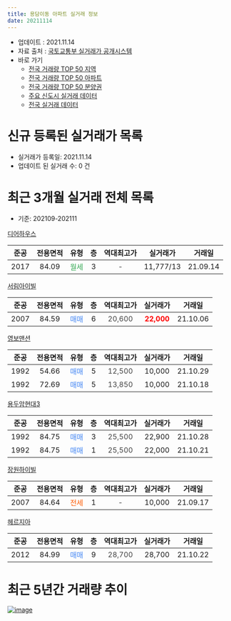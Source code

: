 ```yaml
---
title: 용담이동 아파트 실거래 정보
date: 20211114
---
```


* 업데이트 : 2021.11.14
* 자료 출처 : [국토교통부 실거래가 공개시스템](http://rt.molit.go.kr)
* 바로 가기
    * [전국 거래량 TOP 50 지역](https://apt-info.github.io/apt-trade-info/tr)
    * [전국 거래량 TOP 50 아파트](https://apt-info.github.io/apt-trade-info/ta)
    * [전국 거래량 TOP 50 분양권](https://apt-info.github.io/apt-trade-info/tb)
    * [주요 신도시 실거래 데이터](https://apt-info.github.io/apt-trade-info/newtown)
    * [전국 실거래 데이터](https://apt-info.github.io/apt-trade-info/all)



<script async src="https://pagead2.googlesyndication.com/pagead/js/adsbygoogle.js"></script>
<!-- 기본광고 -->
<ins class="adsbygoogle"
     style="display:block"
     data-ad-client="ca-pub-1142216861245946"
     data-ad-slot="4805727019"
     data-ad-format="auto"
     data-full-width-responsive="true"></ins>
<script>
     (adsbygoogle = window.adsbygoogle || []).push({});
</script>


# 신규 등록된 실거래가 목록

* 실거래가 등록일: 2021.11.14
* 업데이트 된 실거래 수: 0 건




<script async src="https://pagead2.googlesyndication.com/pagead/js/adsbygoogle.js"></script>
<!-- 기본광고 -->
<ins class="adsbygoogle"
     style="display:block"
     data-ad-client="ca-pub-1142216861245946"
     data-ad-slot="4805727019"
     data-ad-format="auto"
     data-full-width-responsive="true"></ins>
<script>
     (adsbygoogle = window.adsbygoogle || []).push({});
</script>


# 최근 3개월 실거래 전체 목록
* 기준: 202109-202111


[디어하우스](https://search.naver.com/search.naver?query=%EB%94%94%EC%96%B4%ED%95%98%EC%9A%B0%EC%8A%A4)

|준공|전용면적|유형|층|역대최고가|실거래가|거래일|
|:---:|:---:|:---:|:---:|:---:|:---:|:---:|
|2017|84.09|<span style="color:#34A853">월세</span>|3|<span style="color:#444444">-</span>|11,777/13|21.09.14|

[서림아이빌](https://search.naver.com/search.naver?query=%EC%84%9C%EB%A6%BC%EC%95%84%EC%9D%B4%EB%B9%8C)

|준공|전용면적|유형|층|역대최고가|실거래가|거래일|
|:---:|:---:|:---:|:---:|:---:|:---:|:---:|
|2007|84.59|<span style="color:#4285F3">매매</span>|6|<span style="color:#444444">20,600</span>|<b><span style="color:#FF0000">22,000</span></b>|21.10.06|

[영보맨션](https://search.naver.com/search.naver?query=%EC%98%81%EB%B3%B4%EB%A7%A8%EC%85%98)

|준공|전용면적|유형|층|역대최고가|실거래가|거래일|
|:---:|:---:|:---:|:---:|:---:|:---:|:---:|
|1992|54.66|<span style="color:#4285F3">매매</span>|5|<span style="color:#444444">12,500</span>|10,000|21.10.29|
|1992|72.69|<span style="color:#4285F3">매매</span>|5|<span style="color:#444444">13,850</span>|10,000|21.10.18|

[용두암현대3](https://search.naver.com/search.naver?query=%EC%9A%A9%EB%91%90%EC%95%94%ED%98%84%EB%8C%803)

|준공|전용면적|유형|층|역대최고가|실거래가|거래일|
|:---:|:---:|:---:|:---:|:---:|:---:|:---:|
|1992|84.75|<span style="color:#4285F3">매매</span>|3|<span style="color:#444444">25,500</span>|22,900|21.10.28|
|1992|84.75|<span style="color:#4285F3">매매</span>|1|<span style="color:#444444">25,500</span>|22,000|21.10.21|

[장원하이빌](https://search.naver.com/search.naver?query=%EC%9E%A5%EC%9B%90%ED%95%98%EC%9D%B4%EB%B9%8C)

|준공|전용면적|유형|층|역대최고가|실거래가|거래일|
|:---:|:---:|:---:|:---:|:---:|:---:|:---:|
|2007|84.64|<span style="color:#FF5A00">전세</span>|1|<span style="color:#444444">-</span>|10,000|21.09.17|

[헤르지아](https://search.naver.com/search.naver?query=%ED%97%A4%EB%A5%B4%EC%A7%80%EC%95%84)

|준공|전용면적|유형|층|역대최고가|실거래가|거래일|
|:---:|:---:|:---:|:---:|:---:|:---:|:---:|
|2012|84.99|<span style="color:#4285F3">매매</span>|9|<span style="color:#444444">28,700</span>|28,700|21.10.22|



<script async src="https://pagead2.googlesyndication.com/pagead/js/adsbygoogle.js"></script>
<!-- 기본광고 -->
<ins class="adsbygoogle"
     style="display:block"
     data-ad-client="ca-pub-1142216861245946"
     data-ad-slot="4805727019"
     data-ad-format="auto"
     data-full-width-responsive="true"></ins>
<script>
     (adsbygoogle = window.adsbygoogle || []).push({});
</script>


# 최근 5년간 거래량 추이


<div style="width:100%;">
    <canvas id="deal_progress" height="200"></canvas>
</div>

<script>
new Chart(document.getElementById("deal_progress"), {
    type: 'line',
    data: {
        labels: ['16.01','16.02','16.03','16.04','16.05','16.06','16.07','16.08','16.09','16.10','16.11','16.12','17.01','17.02','17.03','17.04','17.05','17.08','17.09','17.10','17.11','17.12','18.01','18.03','18.05','18.06','18.07','18.08','18.09','18.11','18.12','19.01','19.02','19.03','19.04','19.05','19.06','19.07','19.09','19.10','19.11','19.12','20.01','20.02','20.03','20.04','20.05','20.06','20.07','20.08','20.09','20.10','20.11','20.12','21.01','21.02','21.03','21.04','21.05','21.06','21.07','21.08','21.09','21.10'],
        datasets: [{
            label: '매매/분양권',
            data: [3,2,2,1,1,1,5,0,4,2,5,2,1,1,1,0,2,0,2,2,3,1,4,1,3,3,1,2,0,2,4,1,1,1,0,0,1,2,2,2,3,2,2,2,0,1,0,0,1,2,14,2,4,1,3,4,1,2,4,4,4,1,0,6],
            borderColor: "rgba(66, 133, 243, 1)",
            backgroundColor: "rgba(66, 133, 243, 0.05)",
            borderWidth: 1,
            pointRadius: 0,
            fill: false,
            lineTension: 0
        },{
            label: '전/월세',
            data: [2,2,2,0,0,0,0,1,0,0,1,0,1,1,0,1,2,3,2,1,2,1,1,2,1,0,1,2,1,0,0,3,0,2,1,1,1,0,0,0,3,3,5,0,1,0,2,1,0,0,0,0,0,0,2,1,0,0,0,1,2,0,2,0],
            borderColor: "rgba(255, 90, 0, 1)",
            backgroundColor: "rgba(255, 90, 0, 0.05)",
            borderWidth: 1,
            pointRadius: 0,
            fill: false,
            lineTension: 0
        },{
            label: '합계',
            data: [5,4,4,1,1,1,5,1,4,2,6,2,2,2,1,1,4,3,4,3,5,2,5,3,4,3,2,4,1,2,4,4,1,3,1,1,2,2,2,2,6,5,7,2,1,1,2,1,1,2,14,2,4,1,5,5,1,2,4,5,6,1,2,6],
            borderColor: "rgba(0, 0, 0, 1)",
            backgroundColor: "rgba(0, 0, 0, 0.03)",
            borderWidth: 0.1,
            pointRadius: 0,
            fill: true,
            lineTension: 0
        }
        ]
    },
    options: {
        responsive: true,
        title: {
            display: false
        },
        tooltips: {
            mode: 'index',
            intersect: false
        },
        hover: {
            mode: 'nearest',
            intersect: true
        },
        scales: {
            xAxes: [{
                display: true,
                scaleLabel: {
                    display: true,
                    labelString: '년/월'
                }
            }],
            yAxes: [{
                display: true,
                ticks: {
                    suggestedMin: 0,
                },
                scaleLabel: {
                    display: true,
                    labelString: '실거래 수'
                }
            }]
        }
    }
});

</script>


[![image](https://apt-info.github.io/images/2020-01-03-apt-trade-info/1024x500.png)](https://play.google.com/store/apps/details?id=com.aptinfo.apttradeinfo)

